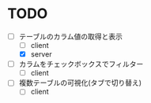 # TODO

- [ ] テーブルのカラム値の取得と表示
  - [ ] client
  - [x] server
- [ ] カラムをチェックボックスでフィルター
  - [ ] client
- [ ] 複数テーブルの可視化(タブで切り替え)
  - [ ] client
